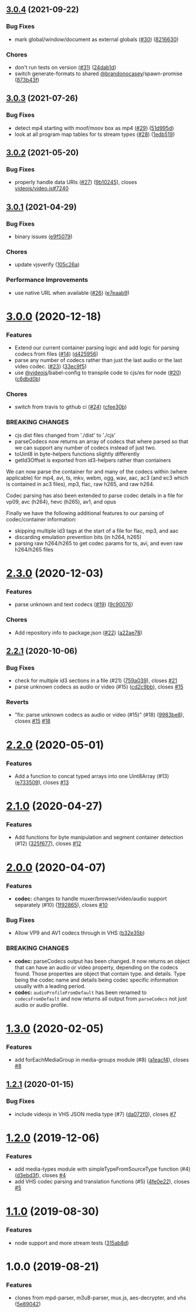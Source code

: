 <a name="3.0.4"></a>
## [3.0.4](https://github.com/videojs/vhs-utils/compare/v3.0.3...v3.0.4) (2021-09-22)

### Bug Fixes

* mark global/window/document as external globals ([#30](https://github.com/videojs/vhs-utils/issues/30)) ([8216630](https://github.com/videojs/vhs-utils/commit/8216630))

### Chores

* don't run tests on version ([#31](https://github.com/videojs/vhs-utils/issues/31)) ([24dab1d](https://github.com/videojs/vhs-utils/commit/24dab1d))
* switch generate-formats to shared [@brandonocasey](https://github.com/brandonocasey)/spawn-promise ([873b43f](https://github.com/videojs/vhs-utils/commit/873b43f))

<a name="3.0.3"></a>
## [3.0.3](https://github.com/videojs/vhs-utils/compare/v3.0.2...v3.0.3) (2021-07-26)

### Bug Fixes

* detect mp4 starting with moof/moov box as mp4 ([#29](https://github.com/videojs/vhs-utils/issues/29)) ([51d995d](https://github.com/videojs/vhs-utils/commit/51d995d))
* look at all program map tables for ts stream types ([#28](https://github.com/videojs/vhs-utils/issues/28)) ([1edb519](https://github.com/videojs/vhs-utils/commit/1edb519))

<a name="3.0.2"></a>
## [3.0.2](https://github.com/videojs/vhs-utils/compare/v3.0.1...v3.0.2) (2021-05-20)

### Bug Fixes

* properly handle data URIs ([#27](https://github.com/videojs/vhs-utils/issues/27)) ([9b10245](https://github.com/videojs/vhs-utils/commit/9b10245)), closes [videojs/video.js#7240](https://github.com/videojs/video.js/issues/7240)

<a name="3.0.1"></a>
## [3.0.1](https://github.com/videojs/vhs-utils/compare/v3.0.0...v3.0.1) (2021-04-29)

### Bug Fixes

* binary issues ([e9f5079](https://github.com/videojs/vhs-utils/commit/e9f5079))

### Chores

* update vjsverify ([105c26a](https://github.com/videojs/vhs-utils/commit/105c26a))

### Performance Improvements

* use native URL when available ([#26](https://github.com/videojs/vhs-utils/issues/26)) ([e7eaab9](https://github.com/videojs/vhs-utils/commit/e7eaab9))

<a name="3.0.0"></a>
# [3.0.0](https://github.com/videojs/vhs-utils/compare/v2.3.0...v3.0.0) (2020-12-18)

### Features

* Extend our current container parsing logic and add logic for parsing codecs from files ([#14](https://github.com/videojs/vhs-utils/issues/14)) ([d425956](https://github.com/videojs/vhs-utils/commit/d425956))
* parse any number of codecs rather than just the last audio or the last video codec. ([#23](https://github.com/videojs/vhs-utils/issues/23)) ([33ec9f5](https://github.com/videojs/vhs-utils/commit/33ec9f5))
* use [@videojs](https://github.com/videojs)/babel-config to transpile code to cjs/es for node ([#20](https://github.com/videojs/vhs-utils/issues/20)) ([c6dbd0b](https://github.com/videojs/vhs-utils/commit/c6dbd0b))

### Chores

* switch from travis to github ci ([#24](https://github.com/videojs/vhs-utils/issues/24)) ([cfee30b](https://github.com/videojs/vhs-utils/commit/cfee30b))


### BREAKING CHANGES

* cjs dist files changed from './dist' to './cjs'
* parseCodecs now returns an array of codecs that where parsed so that we can support any number of codecs instead of just two.
* toUint8 in byte-helpers functions slightly differently
* getId3Offset is exported from id3-helpers rather than containers

We can now parse the container for and many of the codecs within (where applicable) for mp4, avi, ts, mkv, webm, ogg, wav, aac, ac3 (and ec3 which is contained in ac3 files), mp3, flac, raw h265, and raw h264.

Codec parsing has also been extended to parse codec details in a file for vp09, avc (h264), hevc (h265), av1, and opus

Finally we have the following additional features to our parsing of codec/container information:
* skipping multiple id3 tags at the start of a file for flac, mp3, and aac
* discarding emulation prevention bits (in h264, h265)
* parsing raw h264/h265 to get codec params for ts, avi, and even raw h264/h265 files

<a name="2.3.0"></a>
# [2.3.0](https://github.com/videojs/vhs-utils/compare/v2.2.1...v2.3.0) (2020-12-03)

### Features

* parse unknown and text codecs ([#19](https://github.com/videojs/vhs-utils/issues/19)) ([9c90076](https://github.com/videojs/vhs-utils/commit/9c90076))

### Chores

* Add repository info to package.json ([#22](https://github.com/videojs/vhs-utils/issues/22)) ([a22ae78](https://github.com/videojs/vhs-utils/commit/a22ae78))

<a name="2.2.1"></a>
## [2.2.1](https://github.com/videojs/stream/compare/v2.2.0...v2.2.1) (2020-10-06)

### Bug Fixes

* check for multiple id3 sections in a file (#21) ([759a039](https://github.com/videojs/stream/commit/759a039)), closes [#21](https://github.com/videojs/stream/issues/21)
* parse unknown codecs as audio or video (#15) ([cd2c9bb](https://github.com/videojs/stream/commit/cd2c9bb)), closes [#15](https://github.com/videojs/stream/issues/15)

### Reverts

* "fix: parse unknown codecs as audio or video (#15)" (#18) ([9983be8](https://github.com/videojs/stream/commit/9983be8)), closes [#15](https://github.com/videojs/stream/issues/15) [#18](https://github.com/videojs/stream/issues/18)

<a name="2.2.0"></a>
# [2.2.0](https://github.com/videojs/stream/compare/v2.1.0...v2.2.0) (2020-05-01)

### Features

* Add a function to concat typed arrays into one Uint8Array (#13) ([e733509](https://github.com/videojs/stream/commit/e733509)), closes [#13](https://github.com/videojs/stream/issues/13)

<a name="2.1.0"></a>
# [2.1.0](https://github.com/videojs/stream/compare/v2.0.0...v2.1.0) (2020-04-27)

### Features

* Add functions for byte manipulation and segment container detection (#12) ([325f677](https://github.com/videojs/stream/commit/325f677)), closes [#12](https://github.com/videojs/stream/issues/12)

<a name="2.0.0"></a>
# [2.0.0](https://github.com/videojs/stream/compare/v1.3.0...v2.0.0) (2020-04-07)

### Features

* **codec:** changes to handle muxer/browser/video/audio support separately (#10) ([1f92865](https://github.com/videojs/stream/commit/1f92865)), closes [#10](https://github.com/videojs/stream/issues/10)

### Bug Fixes

* Allow VP9 and AV1 codecs through in VHS ([b32e35b](https://github.com/videojs/stream/commit/b32e35b))


### BREAKING CHANGES

* **codec:** parseCodecs output has been changed. It now returns an object that can have an audio or video property, depending on the codecs found. Those properties are object that contain type. and details. Type being the codec name and details being codec specific information usually with a leading period.
* **codec:** `audioProfileFromDefault` has been renamed to `codecsFromDefault` and now returns all output from `parseCodecs` not just audio or audio profile.

<a name="1.3.0"></a>
# [1.3.0](https://github.com/videojs/vhs-utils/compare/v1.2.1...v1.3.0) (2020-02-05)

### Features

* add forEachMediaGroup in media-groups module (#8) ([a1eacf4](https://github.com/videojs/vhs-utils/commit/a1eacf4)), closes [#8](https://github.com/videojs/vhs-utils/issues/8)

<a name="1.2.1"></a>
## [1.2.1](https://github.com/videojs/vhs-utils/compare/v1.2.0...v1.2.1) (2020-01-15)

### Bug Fixes

* include videojs in VHS JSON media type (#7) ([da072f0](https://github.com/videojs/vhs-utils/commit/da072f0)), closes [#7](https://github.com/videojs/vhs-utils/issues/7)

<a name="1.2.0"></a>
# [1.2.0](https://github.com/videojs/vhs-utils/compare/v1.1.0...v1.2.0) (2019-12-06)

### Features

* add media-types module with simpleTypeFromSourceType function (#4) ([d3ebd3f](https://github.com/videojs/vhs-utils/commit/d3ebd3f)), closes [#4](https://github.com/videojs/vhs-utils/issues/4)
* add VHS codec parsing and translation functions (#5) ([4fe0e22](https://github.com/videojs/vhs-utils/commit/4fe0e22)), closes [#5](https://github.com/videojs/vhs-utils/issues/5)

<a name="1.1.0"></a>
# [1.1.0](https://github.com/videojs/stream/compare/v1.0.0...v1.1.0) (2019-08-30)

### Features

* node support and more stream tests ([315ab8d](https://github.com/videojs/stream/commit/315ab8d))

<a name="1.0.0"></a>
# 1.0.0 (2019-08-21)

### Features

* clones from mpd-parser, m3u8-parser, mux.js, aes-decrypter, and vhs ([5e89042](https://github.com/videojs/stream/commit/5e89042))

